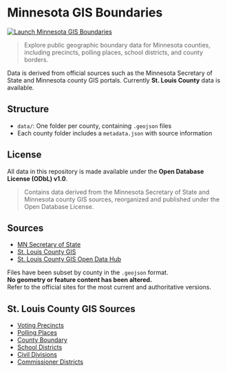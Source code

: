 # Minnesota GIS Boundaries

[![Launch Minnesota GIS Boundaries](https://img.shields.io/badge/Launch-Life_Expectancy_Compare-blue?logo=binder)](https://mybinder.org/v2/gh/denisecase/mn-gis-boundaries/HEAD?urlpath=voila%2Frender%2Fnotebooks%2Fmain.ipynb)

> Explore public geographic boundary data for Minnesota counties, including precincts, polling places, school districts, and county borders. 

Data is derived from official sources such as the Minnesota Secretary of State and Minnesota county GIS portals.
Currently **St. Louis County** data is available. 

## Structure

- `data/`: One folder per county, containing `.geojson` files
- Each county folder includes a `metadata.json` with source information

## License

All data in this repository is made available under the **Open Database License (ODbL) v1.0**.

> Contains data derived from the Minnesota Secretary of State and Minnesota county GIS sources, reorganized and published under the Open Database License.

## Sources

- [MN Secretary of State](https://www.sos.state.mn.us/)
- [St. Louis County GIS](https://gis.stlouiscountymn.gov/)
- [St. Louis County GIS Open Data Hub](https://open-data-slcgis.hub.arcgis.com/search?tags=administrative%2520boundaries)

Files have been subset by county in the `.geojson` format.  
**No geometry or feature content has been altered.**  
Refer to the official sites for the most current and authoritative versions.

## St. Louis County GIS Sources

- [Voting Precincts](https://open-data-slcgis.hub.arcgis.com/maps/b9bf94e80d994aaba6eeb8e6995e7bf8)
- [Polling Places](https://open-data-slcgis.hub.arcgis.com/maps/cc8f2caab4bc45629563f6d8198c6746)
- [County Boundary](https://open-data-slcgis.hub.arcgis.com/maps/038b4dede892458484b1ea1faa5df354)
- [School Districts](https://open-data-slcgis.hub.arcgis.com/maps/25a498c7b85a44bf8af238139fb8fe2e)
- [Civil Divisions](https://open-data-slcgis.hub.arcgis.com/maps/1d21431d0ea9423cbcc6cffb56e29c8a)
- [Commissioner Districts](https://open-data-slcgis.hub.arcgis.com/maps/2d43c4be95eb40dfaa4b3313e56397a8)
